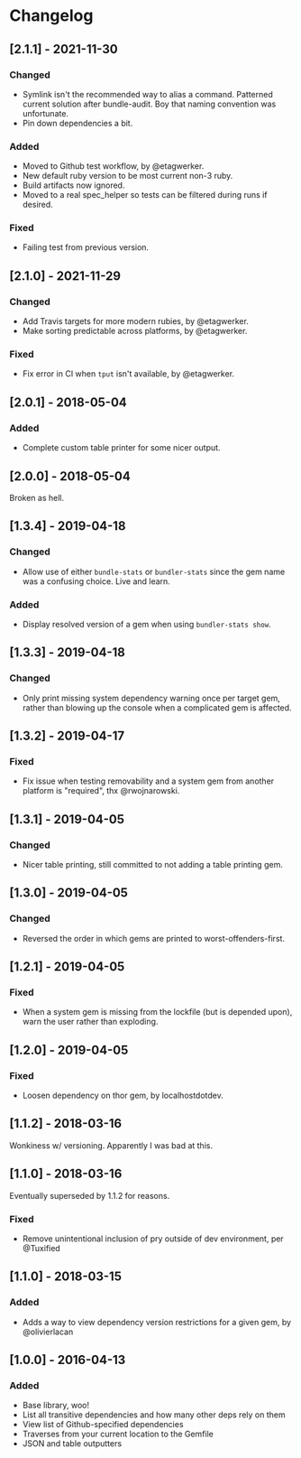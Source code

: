 Changelog
=============

## [2.1.1] - 2021-11-30

### Changed
- Symlink isn't the recommended way to alias a command. Patterned current
  solution after bundle-audit. Boy that naming convention was unfortunate.
- Pin down dependencies a bit.

### Added
- Moved to Github test workflow, by @etagwerker.
- New default ruby version to be most current non-3 ruby.
- Build artifacts now ignored.
- Moved to a real spec_helper so tests can be filtered during runs if desired.

### Fixed
- Failing test from previous version.

## [2.1.0] - 2021-11-29

### Changed
- Add Travis targets for more modern rubies, by @etagwerker.
- Make sorting predictable across platforms, by @etagwerker.

### Fixed
- Fix error in CI when `tput` isn't available, by @etagwerker.

## [2.0.1] - 2018-05-04

### Added
- Complete custom table printer for some nicer output.

## [2.0.0] - 2018-05-04
Broken as hell.

## [1.3.4] - 2019-04-18

### Changed
- Allow use of either `bundle-stats` or `bundler-stats` since the gem name was
  a confusing choice. Live and learn.

### Added
- Display resolved version of a gem when using `bundler-stats show`.

## [1.3.3] - 2019-04-18

### Changed
- Only print missing system dependency warning once per target gem, rather than
  blowing up the console when a complicated gem is affected.

## [1.3.2] - 2019-04-17

### Fixed
- Fix issue when testing removability and a system gem from another platform
  is "required", thx @rwojnarowski.

## [1.3.1] - 2019-04-05

### Changed
- Nicer table printing, still committed to not adding a table printing gem.

## [1.3.0] - 2019-04-05

### Changed
- Reversed the order in which gems are printed to worst-offenders-first.

## [1.2.1] - 2019-04-05

### Fixed
- When a system gem is missing from the lockfile (but is depended upon), warn
  the user rather than exploding.

## [1.2.0] - 2019-04-05

### Fixed
- Loosen dependency on thor gem, by localhostdotdev.

## [1.1.2] - 2018-03-16
Wonkiness w/ versioning. Apparently I was bad at this.

## [1.1.0] - 2018-03-16
Eventually superseded by 1.1.2 for reasons.

### Fixed
- Remove unintentional inclusion of pry outside of dev environment, per @Tuxified

## [1.1.0] - 2018-03-15

### Added
- Adds a way to view dependency version restrictions for a given gem, by @olivierlacan

## [1.0.0] - 2016-04-13

### Added
- Base library, woo!
- List all transitive dependencies and how many other deps rely on them
- View list of Github-specified dependencies
- Traverses from your current location to the Gemfile
- JSON and table outputters
